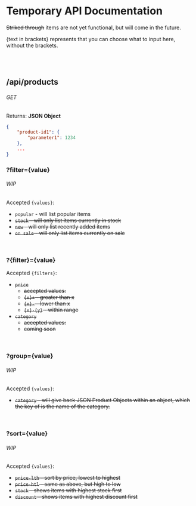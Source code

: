 # Temporary API Documentation

~~Striked through~~ items are not yet functional, but will come in the future.

{text in brackets} represents that you can choose what to input here, without the brackets.

<br /><br />

## /api/products
###### GET

Returns: **JSON Object**
```json
{
    "product-id1": {
        "parameter1": 1234
    },
    ...
}
```

### ?filter={value}
###### WIP
Accepted `{values}`:
* `popular` -  will list popular items
* ~~`stock` - will only list items currently in stock~~
* ~~`new` - will only list recently added items~~
* ~~`on sale` - will only list items currently on sale~~

<br />

### ?{filter}={value}
Accepted `{filters}`:
* ~~`price`~~
    * ~~accepted values:~~
    * ~~`{x}+` - greater than x~~
    * ~~`{x}-` - lower than x~~
    * ~~`{x}-{y}` - within range~~
* ~~`category`~~
    * ~~accepted values:~~
    * ~~coming soon~~

<br />

### ?group={value}
###### WIP
Accepted `{values}`:
* ~~`category` - will give back JSON Product Objects within an object, which the key of is the name of the category.~~

<br />

### ?sort={value}
###### WIP
Accepted `{values}`:
* ~~`price-lth` - sort by price, lowest to highest~~
* ~~`price-htl` - same as above, but high to low~~
* ~~`stock` - shows items with highest stock first~~
* ~~`discount` - shows items with highest discount first~~